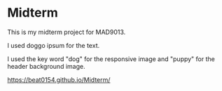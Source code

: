 # Midterm
This is my midterm project for MAD9013.

I used doggo ipsum for the text.

I used the key word "dog" for the responsive image and "puppy" for the header background image.

https://beat0154.github.io/Midterm/
